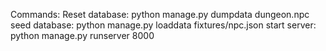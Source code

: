 Commands:
Reset database: python manage.py dumpdata dungeon.npc
seed database: python manage.py loaddata fixtures/npc.json
start server: python manage.py runserver 8000
